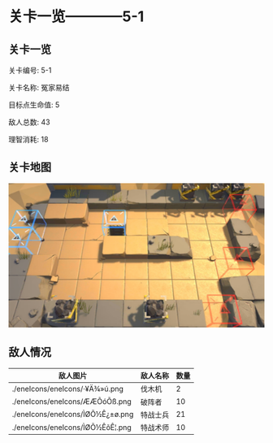 # 关卡一览————5-1


## 关卡一览

关卡编号: 5-1

关卡名称: 冤家易结

目标点生命值: 5

敌人总数: 43

理智消耗: 18


## 关卡地图
![5-1](./oprMap/5-1.png)

## 敌人情况

| 敌人图片 | 敌人名称 | 数量  |
|---------|-----|-----|
| ./eneIcons/eneIcons/·¥Ä¾»ú.png| 伐木机  |   2  |
| ./eneIcons/eneIcons/ÆÆÕóÕß.png| 破阵者  |   10  |
| ./eneIcons/eneIcons/ÌØÕ½Ê¿±ø.png| 特战士兵  |   21  |
| ./eneIcons/eneIcons/ÌØÕ½ÊõÊ¦.png| 特战术师  |   10  |
